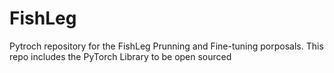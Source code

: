 # FishLeg

Pytroch repository for the FishLeg Prunning and Fine-tuning porposals.
This repo includes the PyTorch Library to be open sourced 
